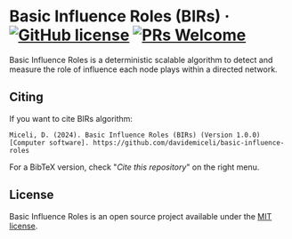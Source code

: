 # Basic Influence Roles (BIRs) &middot; [![GitHub license](https://img.shields.io/badge/license-MIT-blue.svg)](https://github.com/davidemiceli/basic-influence-roles/blob/master/LICENSE) [![PRs Welcome](https://img.shields.io/badge/PRs-welcome-brightgreen.svg)](https://github.com/davidemiceli/basic-influence-roles/pulls)

Basic Influence Roles is a deterministic scalable algorithm to detect and measure the role of influence each node plays within a directed network.

## Citing

If you want to cite BIRs algorithm:
```
Miceli, D. (2024). Basic Influence Roles (BIRs) (Version 1.0.0) [Computer software]. https://github.com/davidemiceli/basic-influence-roles
```

For a BibTeX version, check "*Cite this repository*" on the right menu.

## License

Basic Influence Roles is an open source project available under the [MIT license](https://github.com/davidemiceli/basic-influence-roles/blob/master/LICENSE).
